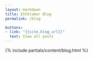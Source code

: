```yaml
---
layout: markdown
title: EthStaker Blog
permalink: /blog

buttons:
- link: "{{site.blog_url}}"
  text: View all posts
---
```



{% include partials/content/blog.html %}
 
